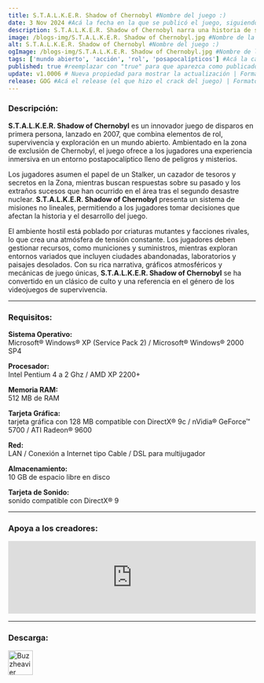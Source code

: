 ```yaml
---
title: S.T.A.L.K.E.R. Shadow of Chernobyl #Nombre del juego :)
date: 3 Nov 2024 #Acá la fecha en la que se publicó el juego, siguiendo este formato: Dia "30", Mes "Oct", Año "2024" = como debe quedar: 30 Oct 2024
description: S.T.A.L.K.E.R. Shadow of Chernobyl narra una historia de supervivencia en la Zona; un lugar muy peligroso donde no solo temerás a la radiación, las anomalías y las criaturas letales, sino a otros S.T.A.L.K.E.R.s con sus propias metas y aspiraciones. #Acá una mini descripción del juego
image: /blogs-img/S.T.A.L.K.E.R. Shadow of Chernobyl.jpg #Nombre de la imagen, por lo general es exactamente el mismo nombre que el juego excluyendo lo ":" (Dos puntos)
alt: S.T.A.L.K.E.R. Shadow of Chernobyl #Nombre del juego :)
ogImage: /blogs-img/S.T.A.L.K.E.R. Shadow of Chernobyl.jpg #Nombre de la imagen, por lo general es exactamente el mismo nombre que el juego excluyendo lo ":" (Dos puntos)
tags: ['mundo abierto', 'acción', 'rol', 'posapocalípticos'] #Acá la categoría o categorías del juego, si es más de una se coloca en este formato: ['categoría1', 'categoría2']
published: true #reemplazar con "true" para que aparezca como publicado
update: v1.0006 # Nueva propiedad para mostrar la actualización | Formato: v1.0.0
release: GOG #Acá el release (el que hizo el crack del juego) | Formato: Nicolhetti
---
```


<!--En VSCode seleccionando una palabra, por ejemplo: "S.T.A.L.K.E.R. Shadow of Chernobyl" y apretando Ctrl+F2 se seleccionan todas las palabras iguales-->

### Descripción:
**S.T.A.L.K.E.R. Shadow of Chernobyl** es un innovador juego de disparos en primera persona, lanzado en 2007, que combina elementos de rol, supervivencia y exploración en un mundo abierto. Ambientado en la zona de exclusión de Chernobyl, el juego ofrece a los jugadores una experiencia inmersiva en un entorno postapocalíptico lleno de peligros y misterios. 

Los jugadores asumen el papel de un Stalker, un cazador de tesoros y secretos en la Zona, mientras buscan respuestas sobre su pasado y los extraños sucesos que han ocurrido en el área tras el segundo desastre nuclear. **S.T.A.L.K.E.R. Shadow of Chernobyl** presenta un sistema de misiones no lineales, permitiendo a los jugadores tomar decisiones que afectan la historia y el desarrollo del juego. 

El ambiente hostil está poblado por criaturas mutantes y facciones rivales, lo que crea una atmósfera de tensión constante. Los jugadores deben gestionar recursos, como municiones y suministros, mientras exploran entornos variados que incluyen ciudades abandonadas, laboratorios y paisajes desolados. Con su rica narrativa, gráficos atmosféricos y mecánicas de juego únicas, **S.T.A.L.K.E.R. Shadow of Chernobyl** se ha convertido en un clásico de culto y una referencia en el género de los videojuegos de supervivencia.

<!--Prompt para Chat-GPT: Hazme una descripción para el juego "S.T.A.L.K.E.R. Shadow of Chernobyl" y cada que menciones "S.T.A.L.K.E.R. Shadow of Chernobyl" ponlo en negrita -->

---

### Requisitos:
**Sistema Operativo:**  
Microsoft® Windows® XP (Service Pack 2) / Microsoft® Windows® 2000 SP4

**Procesador:**  
Intel Pentium 4 a 2 Ghz / AMD XP 2200+

**Memoria RAM:**  
512 MB de RAM

**Tarjeta Gráfica:**  
tarjeta gráfica con 128 MB compatible con DirectX® 9c / nVidia® GeForce™ 5700 / ATI Radeon® 9600

**Red:**  
LAN / Conexión a Internet tipo Cable / DSL para multijugador

**Almacenamiento:**  
10 GB de espacio libre en disco

**Tarjeta de Sonido:**  
sonido compatible con DirectX® 9

<!--Si falta o sobra un requisito se quita o se agrega manteniendo el mismo formato-->

---

### Apoya a los creadores:
<iframe src="https://store.steampowered.com/widget/4500/" frameborder="0" style="background-color: transparent; width: 100% !important; aspect-ratio: 646 / 190;"></iframe>

<!--Reemplazar los numeros (AppID) del juego (en este caso 2668510) por el numero (AppID) correspondiente con el juego a publicar-->
<!--El AppID se encuentra en la URL del Juego en Steam-->

---

### Descarga:

[<img src="https://gist.github.com/cxmeel/0dbc95191f239b631c3874f4ccf114e2/raw/download.svg" alt="Buzzheavier" height="50" />](https://buzzheavier.com/f/GbFuWUEFcAA)

<!-- # se debe reemplazar por el link de descarga-->

<!--NOMBRE-DEL-SERVICIO se debe reemplazar por el servicio donde está subido el juego-->
